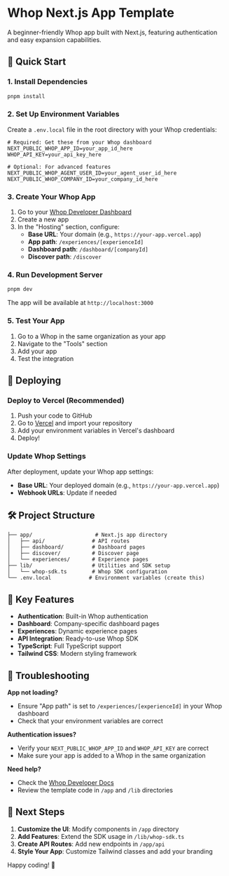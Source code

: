 # Whop Next.js App Template

A beginner-friendly Whop app built with Next.js, featuring authentication and easy expansion capabilities.

## 🚀 Quick Start

### 1. Install Dependencies
```bash
pnpm install
```

### 2. Set Up Environment Variables
Create a `.env.local` file in the root directory with your Whop credentials:

```env
# Required: Get these from your Whop dashboard
NEXT_PUBLIC_WHOP_APP_ID=your_app_id_here
WHOP_API_KEY=your_api_key_here

# Optional: For advanced features
NEXT_PUBLIC_WHOP_AGENT_USER_ID=your_agent_user_id_here
NEXT_PUBLIC_WHOP_COMPANY_ID=your_company_id_here
```

### 3. Create Your Whop App
1. Go to your [Whop Developer Dashboard](https://whop.com/dashboard/developer/)
2. Create a new app
3. In the "Hosting" section, configure:
   - **Base URL**: Your domain (e.g., `https://your-app.vercel.app`)
   - **App path**: `/experiences/[experienceId]`
   - **Dashboard path**: `/dashboard/[companyId]`
   - **Discover path**: `/discover`

### 4. Run Development Server
```bash
pnpm dev
```

The app will be available at `http://localhost:3000`

### 5. Test Your App
1. Go to a Whop in the same organization as your app
2. Navigate to the "Tools" section
3. Add your app
4. Test the integration

## 🚀 Deploying

### Deploy to Vercel (Recommended)
1. Push your code to GitHub
2. Go to [Vercel](https://vercel.com/new) and import your repository
3. Add your environment variables in Vercel's dashboard
4. Deploy!

### Update Whop Settings
After deployment, update your Whop app settings:
- **Base URL**: Your deployed domain (e.g., `https://your-app.vercel.app`)
- **Webhook URLs**: Update if needed

## 🛠️ Project Structure

```
├── app/                    # Next.js app directory
│   ├── api/               # API routes
│   ├── dashboard/         # Dashboard pages
│   ├── discover/          # Discover page
│   └── experiences/       # Experience pages
├── lib/                   # Utilities and SDK setup
│   └── whop-sdk.ts        # Whop SDK configuration
└── .env.local            # Environment variables (create this)
```

## 🔧 Key Features

- **Authentication**: Built-in Whop authentication
- **Dashboard**: Company-specific dashboard pages
- **Experiences**: Dynamic experience pages
- **API Integration**: Ready-to-use Whop SDK
- **TypeScript**: Full TypeScript support
- **Tailwind CSS**: Modern styling framework

## 🐛 Troubleshooting

**App not loading?**
- Ensure "App path" is set to `/experiences/[experienceId]` in your Whop dashboard
- Check that your environment variables are correct

**Authentication issues?**
- Verify your `NEXT_PUBLIC_WHOP_APP_ID` and `WHOP_API_KEY` are correct
- Make sure your app is added to a Whop in the same organization

**Need help?**
- Check the [Whop Developer Docs](https://dev.whop.com/introduction)
- Review the template code in `/app` and `/lib` directories

## 🎯 Next Steps

1. **Customize the UI**: Modify components in `/app` directory
2. **Add Features**: Extend the SDK usage in `/lib/whop-sdk.ts`
3. **Create API Routes**: Add new endpoints in `/app/api`
4. **Style Your App**: Customize Tailwind classes and add your branding

Happy coding! 🎉
